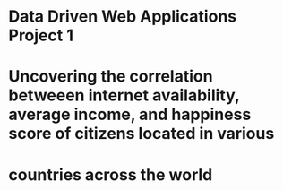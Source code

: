 # Data Driven Web Applications Project 1
# Uncovering the correlation betweeen internet availability, average income, and happiness score of citizens located in various 
# countries across the world
